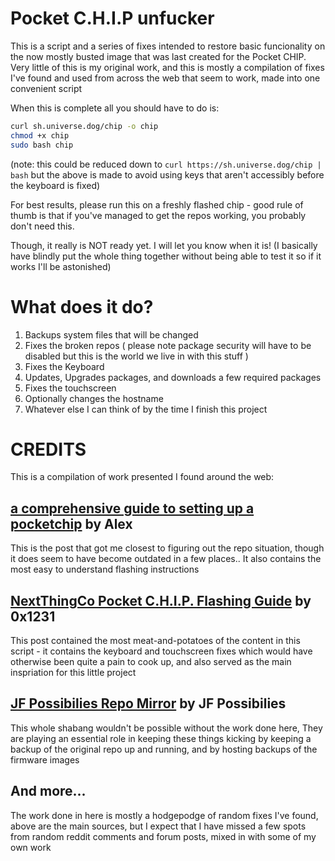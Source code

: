 # Pocket C.H.I.P unfucker

This is a script and a series of fixes intended to restore basic funcionality on the now mostly busted image that was last created for the Pocket CHIP.
Very little of this is my original work, and this is mostly a compilation of fixes I've found and used from across the web that seem to work, made into one convenient script

When this is complete all you should have to do is:
```bash
curl sh.universe.dog/chip -o chip
chmod +x chip
sudo bash chip
```
(note: this could be reduced down to `curl https://sh.universe.dog/chip | bash` but the above is made to avoid using keys that aren't accessibly before the keyboard is fixed)

For best results, please run this on a freshly flashed chip - good rule of thumb is that if you've managed to get the repos working, you probably don't need this.

Though, it really is NOT ready yet. I will let you know when it is! (I basically have blindly put the whole thing together without being able to test it so if it works I'll be astonished)

# What does it do?

1. Backups system files that will be changed
2. Fixes the broken repos ( please note package security will have to be disabled but this is the world we live in with this stuff )
3. Fixes the Keyboard
4. Updates, Upgrades packages, and downloads a few required packages
5. Fixes the touchscreen
6. Optionally changes the hostname
7. Whatever else I can think of by the time I finish this project

# CREDITS
This is a compilation of work presented I found around the web:

## [a comprehensive guide to setting up a pocketchip](https://nytpu.com/gemlog/2021-04-15.gmi) by Alex
This is the post that got me closest to figuring out the repo situation, though it does seem to have become outdated in a few places.. It also contains the most easy to understand flashing instructions

## [NextThingCo Pocket C.H.I.P. Flashing Guide](https://medium.com/@0x1231/nextthingco-pocket-c-h-i-p-flashing-guide-3445492639e) by 0x1231
This post contained the most meat-and-potatoes of the content in this script - it contains the keyboard and touchscreen fixes which would have otherwise been quite a pain to cook up, and also served as the main inspriation for this little project

## [JF Possibilies Repo Mirror](http://chip.jfpossibilities.com/chip/debian/) by JF Possibilies
This whole shabang wouldn't be possible without the work done here, They are playing an essential role in keeping these things kicking by keeping a backup of the original repo up and running, and by hosting backups of the firmware images

## And more...
The work done in here is mostly a hodgepodge of random fixes I've found, above are the main sources, but I expect that I have missed a few spots from random reddit comments and forum posts, mixed in with some of my own work
